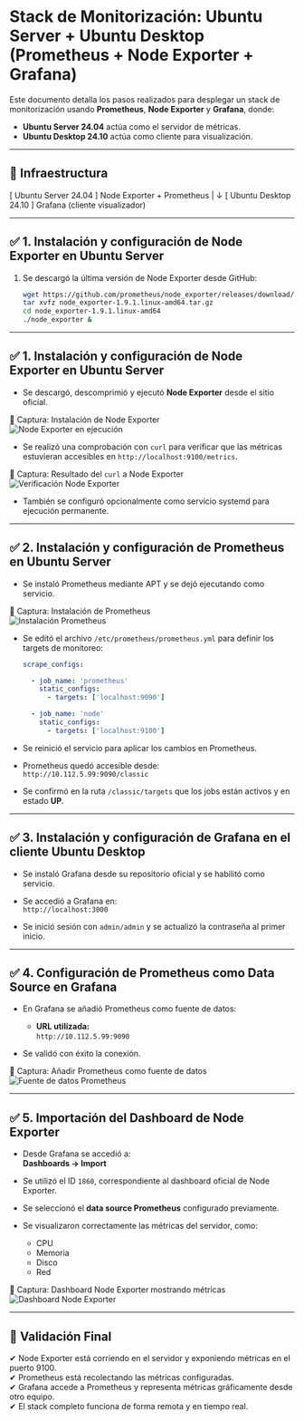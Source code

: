 # Stack de Monitorización: Ubuntu Server + Ubuntu Desktop (Prometheus + Node Exporter + Grafana)

Este documento detalla los pasos realizados para desplegar un stack de monitorización usando **Prometheus**, **Node Exporter** y **Grafana**, donde:

- **Ubuntu Server 24.04** actúa como el servidor de métricas.
- **Ubuntu Desktop 24.10** actúa como cliente para visualización.

---

## 🧱 Infraestructura

[ Ubuntu Server 24.04 ]
Node Exporter + Prometheus
|
↓
[ Ubuntu Desktop 24.10 ]
Grafana (cliente visualizador)

---

## ✅ 1. Instalación y configuración de Node Exporter en Ubuntu Server

1. Se descargó la última versión de Node Exporter desde GitHub:
   ```bash
   wget https://github.com/prometheus/node_exporter/releases/download/v1.9.1/node_exporter-1.9.1.linux-amd64.tar.gz
   tar xvfz node_exporter-1.9.1.linux-amd64.tar.gz
   cd node_exporter-1.9.1.linux-amd64
   ./node_exporter &
   ```

---

## ✅ 1. Instalación y configuración de Node Exporter en Ubuntu Server

- Se descargó, descomprimió y ejecutó **Node Exporter** desde el sitio oficial.

📸 Captura: Instalación de Node Exporter  
![Node Exporter en ejecución](./assets/images/configuracionNodeExporter.png)

- Se realizó una comprobación con `curl` para verificar que las métricas estuvieran accesibles en `http://localhost:9100/metrics`.

📸 Captura: Resultado del `curl` a Node Exporter  
![Verificación Node Exporter](./assets/images/curlMetricasNodeExporter.png)

- También se configuró opcionalmente como servicio systemd para ejecución permanente.

---

## ✅ 2. Instalación y configuración de Prometheus en Ubuntu Server

- Se instaló Prometheus mediante APT y se dejó ejecutando como servicio.

📸 Captura: Instalación de Prometheus  
![Instalación Prometheus](./assets/images/instalacionPrometheus.png)

- Se editó el archivo `/etc/prometheus/prometheus.yml` para definir los targets de monitoreo:

  ```yaml
  scrape_configs:

    - job_name: 'prometheus'
      static_configs:
        - targets: ['localhost:9090']

    - job_name: 'node'
      static_configs:
        - targets: ['localhost:9100']
   ```


- Se reinició el servicio para aplicar los cambios en Prometheus.

- Prometheus quedó accesible desde:  
  `http://10.112.5.99:9090/classic`

- Se confirmó en la ruta `/classic/targets` que los jobs están activos y en estado **UP**.

---

## ✅ 3. Instalación y configuración de Grafana en el cliente Ubuntu Desktop

- Se instaló Grafana desde su repositorio oficial y se habilitó como servicio.

- Se accedió a Grafana en:  
  `http://localhost:3000`

- Se inició sesión con `admin/admin` y se actualizó la contraseña al primer inicio.

---

## ✅ 4. Configuración de Prometheus como Data Source en Grafana

- En Grafana se añadió Prometheus como fuente de datos:

  - **URL utilizada:**  
    `http://10.112.5.99:9090`

- Se validó con éxito la conexión.

📸 Captura: Añadir Prometheus como fuente de datos  
![Fuente de datos Prometheus](./assets/images/relacionarGrafanaPrometheus.png)

---

## ✅ 5. Importación del Dashboard de Node Exporter

- Desde Grafana se accedió a:  
  **Dashboards → Import**

- Se utilizó el ID `1860`, correspondiente al dashboard oficial de Node Exporter.

- Se seleccionó el **data source Prometheus** configurado previamente.

- Se visualizaron correctamente las métricas del servidor, como:

  - CPU
  - Memoria
  - Disco
  - Red

📸 Captura: Dashboard Node Exporter mostrando métricas  
![Dashboard Node Exporter](./assets/images/dashboardImportado.png)

---

## 🧪 Validación Final

✔ Node Exporter está corriendo en el servidor y exponiendo métricas en el puerto 9100.  
✔ Prometheus está recolectando las métricas configuradas.  
✔ Grafana accede a Prometheus y representa métricas gráficamente desde otro equipo.  
✔ El stack completo funciona de forma remota y en tiempo real.
